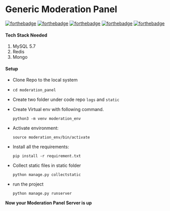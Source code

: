 # Generic Moderation Panel

[![forthebadge](https://forthebadge.com/images/badges/built-with-love.svg)](https://platoadmin.goibibo.com)
[![forthebadge](https://forthebadge.com/images/badges/gluten-free.svg)](https://platoadmin.goibibo.com)
[![forthebadge](https://forthebadge.com/images/badges/made-with-python.svg)](https://platoadmin.goibibo.com)
[![forthebadge](https://forthebadge.com/images/badges/makes-people-smile.svg)](https://platoadmin.goibibo.com)
[![forthebadge](https://forthebadge.com/images/badges/not-an-issue.svg)](https://platoadmin.goibibo.com)

#### Tech Stack Needed

1. MySQL 5.7
2. Redis
3. Mongo

#### Setup
* Clone Repo to the local system

* ``cd moderation_panel``
* Create two folder under code repo `logs` and `static`
* Create Virtual env with following command.

  `` python3 -m venv moderation_env ``
  
* Activate environment:

    ``
    source moderation_env/bin/activate
    ``
* Install all the requirements:  

    ``
    pip install -r requirement.txt
    ``

* Collect static files in static folder

    ``
    python manage.py collectstatic
    ``

* run the project

    ``
    python manage.py runserver
    ``

**Now your Moderation Panel Server is up**

